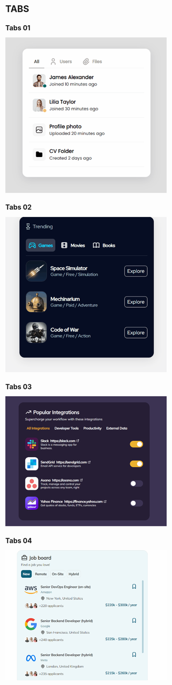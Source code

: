 
# TABS

## Tabs 01

![tab 01](img/tab-01.gif)

## Tabs 02

![tab 02](img/tab-02.gif)

## Tabs 03

![tab 03](img/tab-03.gif)

## Tabs 04

![tab 04](img/tab-04.gif)